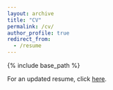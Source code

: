 ```yaml
---
layout: archive
title: "CV"
permalink: /cv/
author_profile: true
redirect_from:
  - /resume
---
```


{% include base_path %}

For an updated resume, click [here](../files/sathyanarayan_resume.pdf).
